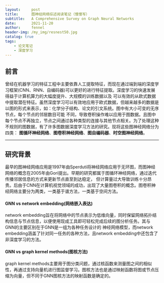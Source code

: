 ```yaml
---
layout:     post
title:      图神经网络综述阅读笔记（慢慢写）
subtitle:   A Comprehensive Survey on Graph Neural Networks
date:       2021-11-20
author:     fennel
header-img: /my_img/resnest50.jpg
catalog: true
tags:
    - 论文笔记
    - 深度学习
---
```


## 前言

曾经在机器学习的特征工程中主要依靠人工提取特征，而现在通过端到端的深度学习框架(CNN、RNN、自编码器)可以更好的进行特征提取。深度学习的快速发展得益于计算机算力的大幅度提升、大规模的训练数据以及
可以有效的从欧式数据中提取潜在特征。虽然深度学习可以有效地应用于欧式数据，但越来越多的数据是以图的形式来表示，如：化学分子结构、论文的引文系统。图中有大小可变的无序节点，每个节点的邻居数目可能
不同，导致卷积操作难以应用于图数据。且图中每个节点不再独立，节点之间通过各种类型的连接与其他节点相关。为了处理这种不规则的图数据，有了许多图数据深度学习方法的研究。现将这些图神经网络分为四类：
**图循环神经网络**、**图卷积神经网络**、**图自编码器**、**时空图神经网络**。<br>

---

## 研究背景

最早的图神经网络应用是1997年由Sperduti将神经网络应用于无环图，而图神经网络的概念在2005年由Gori提出。早期的研究都属于图循环神经网络，通过迭代传播邻居信息的方式来更新节点直至到达稳定，
但计算量过大导致训练十分昂贵。后由于CNN在计算机视觉领域的成功，出现了大量图卷积的概念。图卷积神经网络主要分为两类，一类基于谱方法，一类基于空间方法。

#### GNN vs network embedding(网络嵌入表达)

network embedding旨在将网络中的节点表示为低维向量，同时保留网络拓扑结构信息与节点信息，以便使用现成工具即可轻松完成后续的图分析任务。其与GNN的主要区别在于GNN是一组为各种任务设计的
神经网络模型，而network embedding涵盖了针对同一任务的各种方法，且network embedding中还包含了非深度学习的方法。

#### GNN vs graph kernel methods(图核方法)

graph kernel methods主要用于图分类问题，通过核函数来测量图之间的相似性，再通过支持向量机进行图监督学习。图核方法也是通过映射函数将图或节点压缩为向量，但不同于GNN图核方法的映射函数是确定的。

